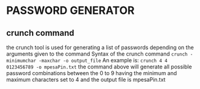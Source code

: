 # PASSWORD GENERATOR
## crunch command
the crunch tool is used for generating a list of passwords depending on the arguments given to the command
Syntax of the crunch command
``crunch -minimumchar -maxchar -o output_file``
An example is:
``crunch 4 4 0123456789 -o mpesaPin.txt``
the command above will generate all possible password combinations between the 0 to 9 having the minimum and maximum characters set to 4 and the output file is mpesaPin.txt
